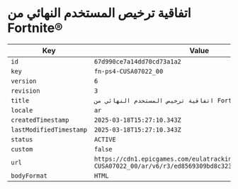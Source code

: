 # اتفاقية ترخيص المستخدم النهائي من Fortnite®

| Key | Value |
| --- | ----- |
| `id` | `67d990ce7a14dd70cd73a1a2` |
| `key` | `fn-ps4-CUSA07022_00` |
| `version` | `6` |
| `revision` | `3` |
| `title` | `اتفاقية ترخيص المستخدم النهائي من Fortnite®` |
| `locale` | `ar` |
| `createdTimestamp` | `2025-03-18T15:27:10.343Z` |
| `lastModifiedTimestamp` | `2025-03-18T15:27:10.343Z` |
| `status` | `ACTIVE` |
| `custom` | `false` |
| `url` | `https://cdn1.epicgames.com/eulatracking-download/fn-ps4-CUSA07022_00/ar/v6/r3/ed8569309bd8c323904f07d175dddc8c.pdf` |
| `bodyFormat` | `HTML` |
